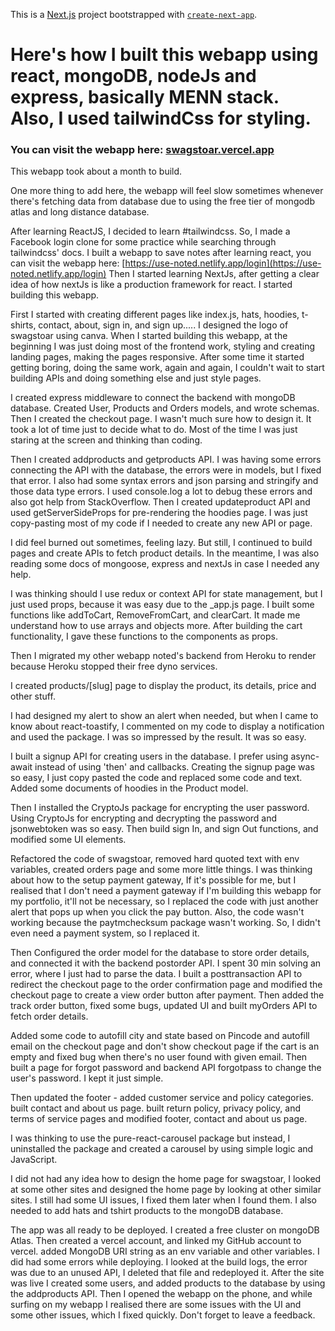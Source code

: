 This is a [Next.js](https://nextjs.org/) project bootstrapped with [`create-next-app`](https://github.com/vercel/next.js/tree/canary/packages/create-next-app).

# Here's how I built this webapp using react, mongoDB, nodeJs and express, basically MENN stack. Also, I used tailwindCss for styling.
### You can visit the webapp here: [swagstoar.vercel.app](http://swagstoar.vercel.app/)
This webapp took about a month to build.

One more thing to add here, the webapp will feel slow sometimes whenever there's fetching data from database due to using the free tier of mongodb atlas and long distance database.

After learning ReactJS, I decided to learn #tailwindcss. So, I made a Facebook login clone for some practice while searching through tailwindcss' docs.
I built a webapp to save notes after learning react, you can visit the webapp here: [https://use-noted.netlify.app/login](https://use-noted.netlify.app/login)
Then I started learning NextJs, after getting a clear idea of how nextJs is like a production framework for react. I started building this webapp.

First I started with creating different pages like index.js, hats, hoodies, t-shirts, contact, about, sign in, and sign up.....
I designed the logo of swagstoar using canva. When I started building this webapp, at the beginning I was just doing most of the frontend work, styling and creating landing pages, making the pages responsive. After some time it started getting boring, doing the same work, again and again, I couldn't wait to start building APIs and doing something else and just style pages.

I created express middleware to connect the backend with mongoDB database. Created User, Products and Orders models, and wrote schemas. Then I created the checkout page. I wasn't much sure how to design it. It took a lot of time just to decide what to do. Most of the time I was just staring at the screen and thinking than coding.

Then I created addproducts and getproducts API. I was having some errors connecting the API with the database, the errors were in models, but I fixed that error.
I also had some syntax errors and json parsing and stringify and those data type errors. I used console.log a lot to debug these errors and also got help from StackOverflow. Then I created updateproduct API and used getServerSideProps for pre-rendering the hoodies page. I was just copy-pasting most of my code if I needed to create any new API or page.

I did feel burned out sometimes, feeling lazy. But still, I continued to build pages and create APIs to fetch product details. In the meantime, I was also reading some docs of mongoose, express and nextJs in case I needed any help.

I was thinking should I use redux or context API for state management, but I just used props, because it was easy due to the _app.js page.
I built some functions like addToCart, RemoveFromCart, and clearCart. It made me understand how to use arrays and objects more. After building the cart functionality, I gave these functions to the components as props.

Then I migrated my other webapp noted's backend from Heroku to render because Heroku stopped their free dyno services.

I created products/[slug] page to display the product, its details, price and other stuff.

I had designed my alert to show an alert when needed, but when I came to know about react-toastify, I commented on my code to display a notification and used the package.
I was so impressed by the result. It was so easy.

I built a signup API for creating users in the database.
I prefer using async-await instead of using 'then' and callbacks.
Creating the signup page was so easy, I just copy pasted the code and replaced some code and text. Added some documents of hoodies in the Product model.

Then I installed the CryptoJs package for encrypting the user password. 
Using CryptoJs for encrypting and decrypting the password and jsonwebtoken was so easy. 
Then build sign In, and sign Out functions, and modified some UI elements.

Refactored the code of swagstoar, removed hard quoted text with env variables, created orders page and some more little things.
I was thinking about how to the setup payment gateway, If it's possible for me, but I realised that I don't need a payment gateway if I'm building this webapp for my portfolio, it'll not be necessary, so I replaced the code with just another alert that pops up when you click the pay button.
Also, the code wasn't working because the paytmchecksum package wasn't working. So, I didn't even need a payment system, so I replaced it.

Then Configured the order model for the database to store order details, and connected it with the backend postorder API. I spent 30 min solving an error, where I just had to parse the data. I built a posttransaction API to redirect the checkout page to the order confirmation page and modified the checkout page to create a view order button after payment. Then added the track order button, fixed some bugs, updated UI and built myOrders API to fetch order details.

Added some code to autofill city and state based on Pincode and autofill email on the checkout page and don't show checkout page if the cart is an empty and fixed bug when there's no user found with given email. Then built a page for forgot password and backend API forgotpass to change the user's password. I kept it just simple.

Then updated the footer - added customer service and policy categories. built contact and about us page.
built return policy, privacy policy, and terms of service pages and modified footer, contact and about us page.

I was thinking to use the pure-react-carousel package but instead, I uninstalled the package and created a carousel by using simple logic and JavaScript.

I did not had any idea how to design the home page for swagstoar, I looked at some other sites and designed the home page by looking at other similar sites. I still had some UI issues, I fixed them later when I found them. I also needed to add hats and tshirt products to the mongoDB database.

The app was all ready to be deployed. I created a free cluster on mongoDB Atlas. Then created a vercel account, and linked my GitHub account to vercel. added MongoDB URI string as an env variable and other variables. I did had some errors while deploying. I looked at the build logs, the error was due to an unused API, I deleted that file and redeployed it. After the site was live I created some users, and added products to the database by using the addproducts API.
Then I opened the webapp on the phone, and while surfing on my webapp I realised there are some issues with the UI and some other issues, which I fixed quickly.
Don't forget to leave a feedback.
